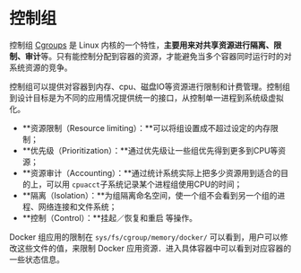 # 控制组

控制组 [Cgroups](https://en.wikipedia.org/wiki/Cgroups) 是 Linux 内核的一个特性，**主要用来对共享资源进行隔离、限制、审计**等。只有能控制分配到容器的资源，才能避免当多个容器同时运行时的对系统资源的竞争。

控制组可以提供对容器到内存、cpu、磁盘IO等资源进行限制和计费管理。控制组到设计目标是为不同的应用情况提供统一的接口，从控制单一进程到系统级虚拟化。

* **资源限制（Resource limiting）：**可以将组设置成不超过设定的内存限制；
* **优先级（Prioritization）：**通过优先级让一些组优先得到更多到CPU等资源；
* **资源审计（Accounting）：**通过统计系统实际上把多少资源用到适合的目的上，可以用 `cpuacct`子系统记录某个进程组使用CPU的时间；
* **隔离（Isolation）：**为组隔离命名空间，使一个组不会看到另一个组的进程、网络连接和文件系统；
* **控制（Control）：**挂起／恢复和重启 等操作。

Docker 组应用的限制在 `sys/fs/cgroup/memory/docker/` 可以看到，用户可以修改这些文件的值，来限制 Docker 应用资源．进入具体容器中可以看到对应容器的一些状态信息。

